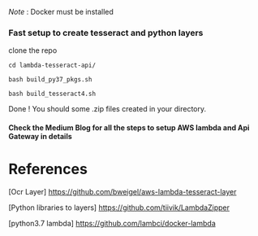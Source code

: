 *Note* : Docker must be installed 

### Fast setup to create tesseract and python layers

clone the repo

```cd lambda-tesseract-api/```

```bash build_py37_pkgs.sh```

```bash build_tesseract4.sh```

Done ! You should some .zip files created in your directory.

#### Check the Medium Blog for all the steps to setup AWS lambda and Api Gateway in details

# References

[Ocr Layer] https://github.com/bweigel/aws-lambda-tesseract-layer

[Python libraries to layers] https://github.com/tiivik/LambdaZipper

[python3.7 lambda] https://github.com/lambci/docker-lambda
